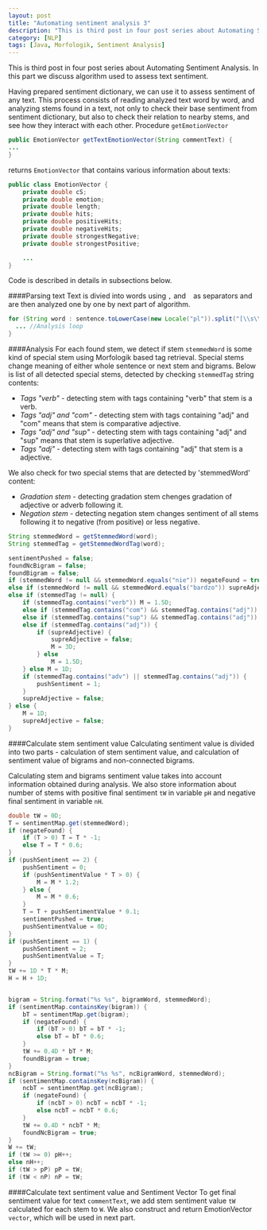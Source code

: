 ```yaml
---
layout: post
title: "Automating sentiment analysis 3"
description: "This is third post in four post series about Automating Sentiment Analysis. In this part we discuss algorithm used to assess text sentiment."
category: [NLP]
tags: [Java, Morfologik, Sentiment Analysis]
---
```


This is third post in four post series about Automating Sentiment Analysis. In this part we discuss algorithm used to assess text sentiment.

<!--more-->
Having prepared sentiment dictionary, we can use it to assess sentiment of any text. This process consists of reading analyzed text word by word, and analyzing stems found in a text, not only to check their base sentiment from sentiment dictionary, but also to check their relation to nearby stems, and see how they interact with each other. Procedure `getEmotionVector`

```java
public EmotionVector getTextEmotionVector(String commentText) {
...
}
```

returns `EmotionVector` that contains various information about texts:

```java
public class EmotionVector {
    private double cS;
    private double emotion;
    private double length;
    private double hits;
    private double positiveHits;
    private double negativeHits;
    private double strongestNegative;
    private double strongestPositive;

    ...
}
```

Code is described in details in subsections below.


####Parsing text
Text is divied into words using `,` and ` ` as separators and are then analyzed one by one by next part of algorithm.

```java  
for (String word : sentence.toLowerCase(new Locale("pl")).split("[\\s\\,]+")) {
  ... //Analysis loop
}
```

####Analysis
For each found stem, we detect if stem `stemmedWord` is some kind of special stem using Morfologik based tag retrieval. Special stems change meaning of either whole sentence or next stem and bigrams. Below is list of all detected special stems, detected by checking `stemmedTag` string contents:

- *Tags "verb"* - detecting stem with tags containing "verb" that stem is a verb.
- *Tags "adj" and "com"* - detecting stem with tags containing "adj" and "com" means that stem is comparative adjective.
- *Tags "adj" and "sup"* - detecting stem with tags containing "adj" and "sup" means that stem is superlative adjective.
- *Tags "adj"* - detecting stem with tags containing "adj" that stem is a adjective.

We also check for two special stems that are detected by 'stemmedWord' content:

- *Gradation stem* - detecting gradation stem chenges gradation of adjective or adverb following it.
- *Negation stem* - detecting negation stem changes sentiment of all stems following it to negative (from positive) or less negative.

```java
String stemmedWord = getStemmedWord(word);
String stemmedTag = getStemmedWordTag(word);

sentimentPushed = false;
foundNcBigram = false;
foundBigram = false;
if (stemmedWord != null && stemmedWord.equals("nie")) negateFound = true;
else if (stemmedWord != null && stemmedWord.equals("bardzo")) supreAdjective = true;
else if (stemmedTag != null) {
    if (stemmedTag.contains("verb")) M = 1.5D;
    else if (stemmedTag.contains("com") && stemmedTag.contains("adj")) M = 2D;
    else if (stemmedTag.contains("sup") && stemmedTag.contains("adj")) M = 3D;
    else if (stemmedTag.contains("adj")) {
        if (supreAdjective) {
            supreAdjective = false;
            M = 3D;
        } else
            M = 1.5D;
    } else M = 1D;
    if (stemmedTag.contains("adv") || stemmedTag.contains("adj")) {
        pushSentiment = 1;
    }
    supreAdjective = false;
} else {
    M = 1D;
    supreAdjective = false;
}
```

####Calculate stem sentiment value
Calculating sentiment value is divided into two parts - calculation of stem sentiment value, and calculation of sentiment value of bigrams and non-connected bigrams.

Calculating stem and bigrams sentiment value takes into account information obtained during analysis. We also store information about number of stems with positive final sentiment `tW` in variable `pH` and negative final sentiment in variable `nH`.

```java
double tW = 0D;
T = sentimentMap.get(stemmedWord);
if (negateFound) {
    if (T > 0) T = T * -1;
    else T = T * 0.6;
}
if (pushSentiment == 2) {
    pushSentiment = 0;
    if (pushSentimentValue * T > 0) {
        M = M * 1.2;
    } else {
        M = M * 0.6;
    }
    T = T + pushSentimentValue * 0.1;
    sentimentPushed = true;
    pushSentimentValue = 0D;
}
if (pushSentiment == 1) {
    pushSentiment = 2;
    pushSentimentValue = T;
}
tW += 1D * T * M;
H = H + 1D;


bigram = String.format("%s %s", bigramWord, stemmedWord);
if (sentimentMap.containsKey(bigram)) {
    bT = sentimentMap.get(bigram);
    if (negateFound) {
        if (bT > 0) bT = bT * -1;
        else bT = bT * 0.6;
    }
    tW += 0.4D * bT * M;
    foundBigram = true;
}
ncBigram = String.format("%s %s", ncBigramWord, stemmedWord);
if (sentimentMap.containsKey(ncBigram)) {
    ncbT = sentimentMap.get(ncBigram);
    if (negateFound) {
        if (ncbT > 0) ncbT = ncbT * -1;
        else ncbT = ncbT * 0.6;
    }
    tW += 0.4D * ncbT * M;
    foundNcBigram = true;
}
W += tW;
if (tW >= 0) pH++;
else nH++;
if (tW > pP) pP = tW;
if (tW < nP) nP = tW;
```

####Calculate text sentiment value and Sentiment Vector
To get final sentiment value for text `commentText`, we add stem sentiment value `tW` calculated for each stem to `W`. We also construct and return EmotionVector `vector`, which will be used in next part.

